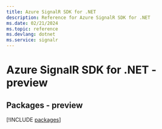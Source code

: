```yaml
---
title: Azure SignalR SDK for .NET
description: Reference for Azure SignalR SDK for .NET
ms.date: 02/21/2024
ms.topic: reference
ms.devlang: dotnet
ms.service: signalr
---
```

# Azure SignalR SDK for .NET - preview
## Packages - preview
[!INCLUDE [packages](signalr-index.md)]